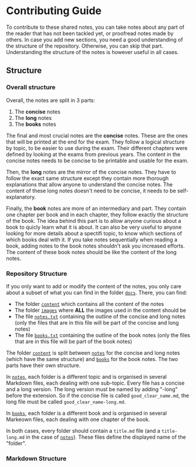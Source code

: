 # Contributing Guide

To contribute to these shared notes, you can take notes about any part of the reader that has not been tackled yet, or proofread notes made by others.
In case you add new sections, you need a good understanding of the structure of the repository.
Otherwise, you can skip that part.
Understanding the structure of the notes is however useful in all cases.

## Structure

### Overall structure

Overall, the notes are split in 3 parts:

1. The **concise** notes
2. The **long** notes
3. The **books** notes

The final and most crucial notes are the **concise** notes.
These are the ones that will be printed at the end for the exam.
They follow a logical structure by topic, to be easier to use during the exam.
Their different chapters were defined by looking at the exams from previous years.
The content in the concise notes needs to be concise to be printable and usable for the exam.

Then, the **long** notes are the mirror of the concise notes.
They have to follow the exact same structure except they contain more thorough explanations that allow anyone to understand the concise notes.
The content of these long notes doesn't need to be concise, it needs to be self-explanatory.

Finally, the **book** notes are more of an intermediary and part.
They contain one chapter per book and in each chapter, they follow exactly the structure of the book.
The idea behind this part is to allow anyone curious about a book to quicly learn what it is about.
It can also be very useful to anyone looking for more details about a spectifi topic, to know which sections of which books deal with it.
If you take notes sequentially when reading a book, adding notes to the book notes shouldn't ask you increased efforts.
The content of these book notes should be like the content of the long notes.

### Repository Structure

If you only want to add or modify the content of the notes, you only care about a subset of what you can find in the folder [`docs`](docs).
There, you can find:

- The folder [`content`](docs/content) which contains all the content of the notes
- The folder [`images`](docs/images) where **ALL** the images used in the content should be
- The file [`notes.txt`](docs/notes.txt) containing the outline of the concise and long notes (only the files that are in this file will be part of the concise and long notes)
- The file [`books.txt`](docs/books.txt) containing the outline of the book notes (only the files that are in this file will be part of the book notes)

The folder [`content`](docs/content) is split between [`notes`](docs/content/notes) for the concise and long notes (which have the same structure) and [`books`](docs/content/books) for the book notes.
The two parts have their own structure.

In [`notes`](docs/content/notes), each folder is a different topic and is organised in several Markdown files, each dealing with one sub-topic.
Every file has a concise and a long version.
The long version must be named by adding "-long" before the extension.
So if the concise file is called `good_clear_name.md`, the long file must be called `good_clear_name-long.md`.

In [`books`](docs/content/books), each folder is a different book and is organised in several Markeown files, each dealing with one chapter of the book.

In both cases, every folder should contain a `title.md` file (and a `title-long.md` in the case of  [`notes`](docs/content/notes)).
These files define the displayed name of the "folder".

### Markdown Structure
